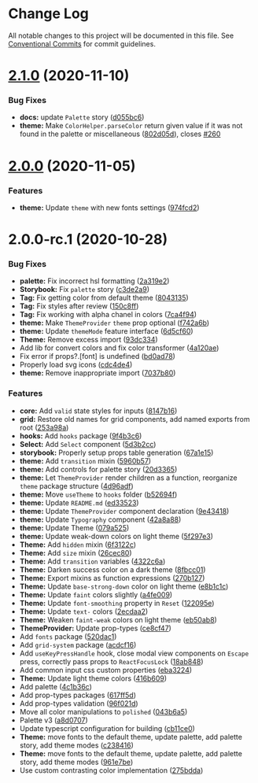 # Change Log

All notable changes to this project will be documented in this file.
See [Conventional Commits](https://conventionalcommits.org) for commit guidelines.

# [2.1.0](https://github.com/uStudioTeam/brix-ui/compare/2.0.0...2.1.0) (2020-11-10)


### Bug Fixes

* **docs:** update `Palette` story ([d055bc6](https://github.com/uStudioTeam/brix-ui/commit/d055bc615fe14cb37ca0fe9548ca229f8075c68c))
* **theme:** Make `ColorHelper.parseColor` return given value if it was not found in the palette or miscellaneous ([802d05d](https://github.com/uStudioTeam/brix-ui/commit/802d05d08e6db809820465a97727df1bdd3ea300)), closes [#260](https://github.com/uStudioTeam/brix-ui/issues/260)





# [2.0.0](https://github.com/uStudioTeam/brix-ui/compare/v2.0.0-rc.1...2.0.0) (2020-11-05)


### Features

* **theme:** Update `theme` with new fonts settings ([974fcd2](https://github.com/uStudioTeam/brix-ui/commit/974fcd296a8c85d8be67227f787234d92ef70324))





# 2.0.0-rc.1 (2020-10-28)


### Bug Fixes

* **palette:** Fix incorrect hsl formatting ([2a319e2](https://github.com/uStudioTeam/brix-ui/commit/2a319e2aac76d2f47f6416052b598be2164f5a51))
* **Storybook:** Fix `palette` story ([c3de2a9](https://github.com/uStudioTeam/brix-ui/commit/c3de2a9751e58f22a10e2b95e0651bfba715a541))
* **Tag:** Fix getting color from default theme ([8043135](https://github.com/uStudioTeam/brix-ui/commit/8043135a32f596510858a7822eb9d0a357c01a22))
* **Tag:** Fix styles after review ([150c8ff](https://github.com/uStudioTeam/brix-ui/commit/150c8ff9f4433fc15671453b062ac511ae297a08))
* **Tag:** Fix working with alpha chanel in colors ([7ca4f94](https://github.com/uStudioTeam/brix-ui/commit/7ca4f94b888a239cab7e2ec2e2e264b982c4df98))
* **theme:** Make `ThemeProvider` `theme` prop optional ([f742a6b](https://github.com/uStudioTeam/brix-ui/commit/f742a6be391863036901deea85602a4dca2501ec))
* **theme:** Update `themeMode` feature interface ([6d5cf60](https://github.com/uStudioTeam/brix-ui/commit/6d5cf60c4d84ba67bb09ab5d3f472711204d9156))
* **Theme:** Remove excess import ([93dc334](https://github.com/uStudioTeam/brix-ui/commit/93dc33490698251e801c2f87f1de1f9f66e385c5))
* Add lib for convert colors and fix color transformer ([4a120ae](https://github.com/uStudioTeam/brix-ui/commit/4a120ae017c5c2289bde36af557d7115c07113f9))
* Fix error if props?.[font] is undefined ([bd0ad78](https://github.com/uStudioTeam/brix-ui/commit/bd0ad78ba9b160645e110f3a2c037541eca57b1a))
* Properly load svg icons ([cdc4de4](https://github.com/uStudioTeam/brix-ui/commit/cdc4de4ccf0b74725d165f5ef13d03b2eb66b1f8))
* **theme:** Remove inappropriate import ([7037b80](https://github.com/uStudioTeam/brix-ui/commit/7037b80e8386d7ba44d08a5a490044da5fd3408c))


### Features

* **core:** Add `valid` state styles for inputs ([8147b16](https://github.com/uStudioTeam/brix-ui/commit/8147b168feb172c8e70e92ee5354c3af7cfbe845))
* **grid:** Restore old names for grid components, add named exports from root ([253a98a](https://github.com/uStudioTeam/brix-ui/commit/253a98a22c6ef767c58a64637620fc1a7f2d6ba2))
* **hooks:** Add `hooks` package ([9f4b3c6](https://github.com/uStudioTeam/brix-ui/commit/9f4b3c6827243ac28fc00eea5ce3a8b0c64d43ba))
* **Select:** Add `Select` component ([5d3b2cc](https://github.com/uStudioTeam/brix-ui/commit/5d3b2ccf8f5b4d85252730817984a893fcd3e743))
* **storybook:** Properly setup props table generation ([67a1e15](https://github.com/uStudioTeam/brix-ui/commit/67a1e150fcf97f8def6ea52f8416ad5465afc5c8))
* **theme:** Add `transition` mixin ([5960b57](https://github.com/uStudioTeam/brix-ui/commit/5960b57e4b2bf376dd2d0c9881957420563655f7))
* **theme:** Add controls for palette story ([20d3365](https://github.com/uStudioTeam/brix-ui/commit/20d3365d5c431d8f19d409fe23cb90b8b9a926fd))
* **theme:** Let `ThemeProvider` render children as a function, reorganize `theme` package structure ([4d96adf](https://github.com/uStudioTeam/brix-ui/commit/4d96adf005668fe7b84946c603e4332695a1fe51))
* **theme:** Move `useTheme` to `hooks` folder ([b52694f](https://github.com/uStudioTeam/brix-ui/commit/b52694f894c8936bac446e8591ef089afd72cb2f))
* **theme:** Update `README.md` ([ed33523](https://github.com/uStudioTeam/brix-ui/commit/ed33523a8dbbb2b982671d4488a307b91535e848))
* **theme:** Update `ThemeProvider` component declaration ([9e43418](https://github.com/uStudioTeam/brix-ui/commit/9e43418fdd841b94e5ac22b13298d8f49c923c20))
* **theme:** Update `Typography` component ([42a8a88](https://github.com/uStudioTeam/brix-ui/commit/42a8a883d5c9bed23c1a6da29a540346bfaefcd3))
* **theme:** Update Theme ([079a525](https://github.com/uStudioTeam/brix-ui/commit/079a525b77521d690d4a7522c079e435e96b927c))
* **theme:** Update weak-down colors on light theme ([5f297e3](https://github.com/uStudioTeam/brix-ui/commit/5f297e3ae7ec6da4d040cd1d4afcd3d58f95dfbc))
* **Theme:** Add `hidden` mixin ([6f3122c](https://github.com/uStudioTeam/brix-ui/commit/6f3122cc1466ae337ea414795955bc3cc8763844))
* **Theme:** Add `size` mixin ([26cec80](https://github.com/uStudioTeam/brix-ui/commit/26cec80f8f81ceeee18b01370dea045a13546185))
* **Theme:** Add `transition` variables ([4322c6a](https://github.com/uStudioTeam/brix-ui/commit/4322c6a9ccb9ee5e13af45bcedff29d3d6b53c59))
* **Theme:** Darken success color on a dark theme ([8fbcc01](https://github.com/uStudioTeam/brix-ui/commit/8fbcc01085afbc59dd9c428d3f8a750b4c7d1853))
* **Theme:** Export mixins as function expressions ([270b127](https://github.com/uStudioTeam/brix-ui/commit/270b1272790a647dfd77ece70367b3f9f0c0428e))
* **Theme:** Update `base-strong-down` color on light theme ([e8b1c1c](https://github.com/uStudioTeam/brix-ui/commit/e8b1c1c0162ee8399eb97dc5f17f5b2c9e2bf9ec))
* **Theme:** Update `faint` colors slightly ([a4fe009](https://github.com/uStudioTeam/brix-ui/commit/a4fe0092c2df220efcb1bd4fd01e42efad8c6c75))
* **Theme:** Update `font-smoothing` property in `Reset` ([122095e](https://github.com/uStudioTeam/brix-ui/commit/122095ebedece32a3a5099dedc8bd72d198d25f6))
* **Theme:** Update `text-` colors ([2ecdaa2](https://github.com/uStudioTeam/brix-ui/commit/2ecdaa2f810d88f9d6d4f34193fdda1b90f20463))
* **Theme:** Weaken `faint-weak` colors on light theme ([eb50ab8](https://github.com/uStudioTeam/brix-ui/commit/eb50ab832126448319e2c9e196ded334f8a28280))
* **ThemeProvider:** Update prop-types ([ce8cf47](https://github.com/uStudioTeam/brix-ui/commit/ce8cf47ac52fb682fc7ee84badb87b848a8565cb))
* Add `fonts` package ([520dac1](https://github.com/uStudioTeam/brix-ui/commit/520dac1be641aa04a433ccc0c8dec467ff429c03))
* Add `grid-system` package ([acdcf16](https://github.com/uStudioTeam/brix-ui/commit/acdcf167a9b4d09b412d197324518ffca9a1ea37))
* Add `useKeyPressHandle` hook, close modal view components on `Escape` press, correctly pass props to `ReactFocusLock` ([18ab848](https://github.com/uStudioTeam/brix-ui/commit/18ab848d14282ee3a31370765850e804fb349c6a))
* Add common input css custom properties ([eba3224](https://github.com/uStudioTeam/brix-ui/commit/eba3224eecd0778dd693e28c4fa244cfef182088))
* **Theme:** Update light theme colors ([416b609](https://github.com/uStudioTeam/brix-ui/commit/416b6094de6bb4439b8983e82cac1be72f55de8d))
* Add palette ([4c1b36c](https://github.com/uStudioTeam/brix-ui/commit/4c1b36ca177f750a242da4f9af12467e2fda677b))
* Add prop-types packages ([617ff5d](https://github.com/uStudioTeam/brix-ui/commit/617ff5d338b5dcb14b9a7ba00d76157a78d03a27))
* Add prop-types validation ([96f021d](https://github.com/uStudioTeam/brix-ui/commit/96f021d18845da1dd9374981287a557b356d0d3a))
* Move all color manipulations to `polished` ([043b6a5](https://github.com/uStudioTeam/brix-ui/commit/043b6a574e54e79fdc488c747af5e0064ef5e066))
* Palette v3 ([a8d0707](https://github.com/uStudioTeam/brix-ui/commit/a8d0707506c6bbfa2fe8e8548fe0920007ffda9e))
* Update typescript configuration for building ([cb11ce0](https://github.com/uStudioTeam/brix-ui/commit/cb11ce0ff7fccef7088f9fc9c9ca9c615a8ab2fb))
* **Theme:** move fonts to the default theme, update palette, add palette story, add theme modes ([c238416](https://github.com/uStudioTeam/brix-ui/commit/c2384168b7a17c4bc901f6482b05f40fdaf613ce))
* **Theme:** move fonts to the default theme, update palette, add palette story, add theme modes ([961e7be](https://github.com/uStudioTeam/brix-ui/commit/961e7beb70907dcfb3e0b0de25138e144b283db0))
* Use custom contrasting color implementation ([275bdda](https://github.com/uStudioTeam/brix-ui/commit/275bdda726fd3af422d7502dcb300c1ff5646e7d))
